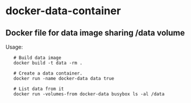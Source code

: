 # docker-data-container

## Docker file for data image sharing /data volume


 Usage:
```
   # Build data image
   docker build -t data -rm .

   # Create a data container.
   docker run -name docker-data data true

   # List data from it
   docker run -volumes-from docker-data busybox ls -al /data
```
